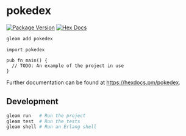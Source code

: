 # pokedex

[![Package Version](https://img.shields.io/hexpm/v/pokedex)](https://hex.pm/packages/pokedex)
[![Hex Docs](https://img.shields.io/badge/hex-docs-ffaff3)](https://hexdocs.pm/pokedex/)

```sh
gleam add pokedex
```
```gleam
import pokedex

pub fn main() {
  // TODO: An example of the project in use
}
```

Further documentation can be found at <https://hexdocs.pm/pokedex>.

## Development

```sh
gleam run   # Run the project
gleam test  # Run the tests
gleam shell # Run an Erlang shell
```
